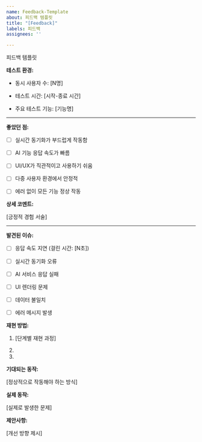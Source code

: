 ```yaml
---
name: Feedback-Template
about: 피드백 템플릿
title: "[Feedback]"
labels: 피드백
assignees: ''

---
```


피드백 템플릿

****테스트 환경:****

- 동시 사용자 수: [N명]

- 테스트 시간: [시작-종료 시간]

- 주요 테스트 기능: [기능명]

---

****좋았던 점:****

- [ ] 실시간 동기화가 부드럽게 작동함

- [ ] AI 기능 응답 속도가 빠름

- [ ] UI/UX가 직관적이고 사용하기 쉬움

- [ ] 다중 사용자 환경에서 안정적

- [ ] 에러 없이 모든 기능 정상 작동


****상세 코멘트:****

[긍정적 경험 서술]


---

****발견된 이슈:****

- [ ] 응답 속도 지연 (걸린 시간: [N초])

- [ ] 실시간 동기화 오류

- [ ] AI 서비스 응답 실패

- [ ] UI 렌더링 문제

- [ ] 데이터 불일치

- [ ] 에러 메시지 발생

****재현 방법:****

1. [단계별 재현 과정]

2.

3.

****기대되는 동작:****

[정상적으로 작동해야 하는 방식]

****실제 동작:****

[실제로 발생한 문제]

****제안사항:****

[개선 방향 제시]
